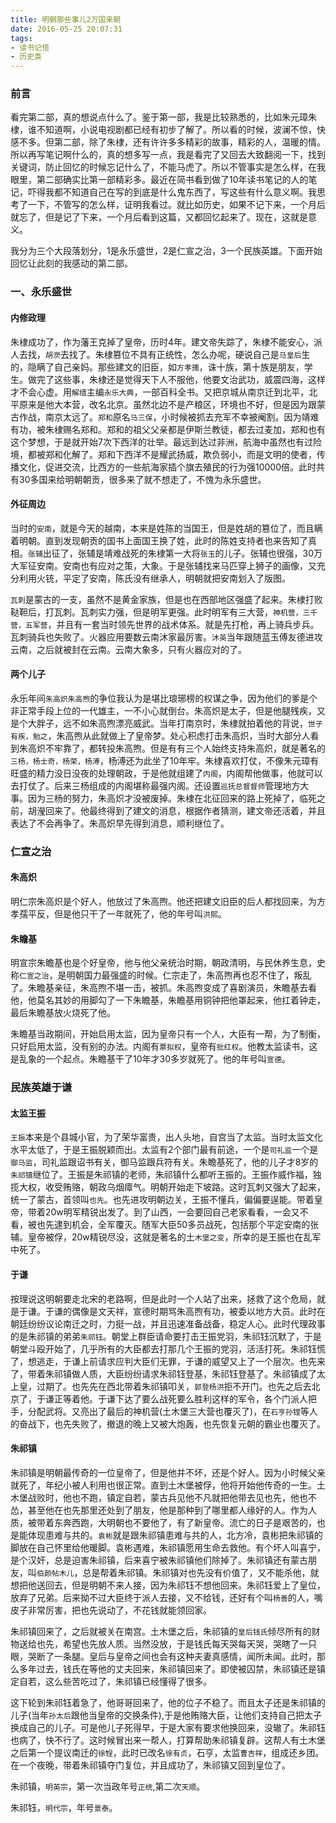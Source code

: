 ```yaml
---
title: 明朝那些事儿2万国来朝
date: 2016-05-25 20:07:31
tags:
- 读书记悟
- 历史类
---
```


### 前言

看完第二部，真的想说点什么了。鉴于第一部，我是比较熟悉的，比如朱元璋朱棣，谁不知道啊，小说电视剧都已经有初步了解了。所以看的时候，波澜不惊，快感不多。但第二部，除了朱棣，还有许许多多精彩的故事，精彩的人，温暖的情。所以再写笔记啊什么的，真的想多写一点，我是看完了又回去大致翻阅一下，找到关键词，防止回忆的时候忘记什么了，不能马虎了。所以不管事实是怎么样，在我眼里，第二部确实比第一部精彩多。最近在简书看到做了10年读书笔记的人的笔记，吓得我都不知道自己在写的到底是什么鬼东西了，写这些有什么意义啊。我思考了一下，不管写的怎么样，证明我看过。就比如历史，如果不记下来，一个月后就忘了，但是记了下来，一个月后看到这篇，又都回忆起来了。现在，这就是意义。

我分为三个大段落划分，1是永乐盛世，2是仁宣之治，3一个民族英雄。下面开始回忆让此刻的我感动的第二部。

### 一、永乐盛世

#### 内修政理

朱棣成功了，作为藩王克掉了皇帝，历时4年。建文帝失踪了，朱棣不能安心，派人去找，``胡濙``去找了。朱棣篡位不具有正统性，怎么办呢，硬说自己是``马皇后``生的，隐瞒了自己亲妈。那些建文的旧臣，如``方孝孺``，诛十族，第十族是朋友，学生。做完了这些事，朱棣还是觉得天下人不服他，他要文治武功，威震四海，这样才不会心虚。用``解缙``主编``永乐大典``，一部百科全书。又把京城从南京迁到北平，北平原来是他大本营，改名北京。虽然北边不是产粮区，环境也不好，但是因为跟蒙古作战，南京太远了。``郑和``原名``马三保``，小时候被抓去充军不幸被阉割。因为靖难有功，被朱棣赐名郑和。郑和的祖父父亲都是伊斯兰教徒，都去过麦加，郑和也有这个梦想，于是就开始7次下西洋的壮举。最远到达过非洲，航海中虽然也有过险境，都被郑和化解了。郑和下西洋不是耀武扬威，欺负弱小，而是文明的使者，传播文化，促进交流，比西方的一些航海家插个旗去殖民的行为强10000倍。此时共有30多国来给明朝朝贡，很多来了就不想走了，不愧为永乐盛世。

#### 外征周边

当时的``安南``，就是今天的越南，本来是姓陈的当国王，但是姓胡的篡位了，而且瞒着明朝。直到发现朝贡的国书上面国王换了姓，此时的陈姓支持者也来告知了真相。``张辅``出征了，张辅是靖难战死的朱棣第一大将``张玉``的儿子。张辅也很强，30万大军征安南。安南也有应对之策，大象。于是张辅找来马匹穿上狮子的画像，又充分利用火铳，平定了安南，陈氏没有继承人，明朝就把安南划入了版图。

``瓦刺``是蒙古的一支，虽然不是黄金家族，但是也在西部地区强盛了起来。朱棣打败鞑靼后，打瓦刺。瓦刺实力强，但是明军更强。此时明军有三大营，``神机营，三千营，五军营``，并且有一套当时领先世界的战术体系。就是先打枪，再上骑兵步兵。瓦刺骑兵也失败了。火器应用要数云南沐家最厉害。``沐英``当年跟随蓝玉傅友德进攻云南，之后就被封在云南。云南大象多，只有火器应对的了。

#### 两个儿子

永乐年间``朱高炽朱高煦``的争位我认为是堪比琅琊榜的权谋之争，因为他们的爹是个非正常手段上位的一代雄主，一不小心就倒台。朱高炽是太子，但是他腿残疾，又是个大胖子，远不如朱高煦漂亮威武。当年打南京时，朱棣就拍着他的背说，`世子有疾，勉之`，朱高煦从此就做上了皇帝梦。处心积虑打击朱高炽，当时大部分人看到朱高炽不牢靠了，都转投朱高煦。但是有有三个人始终支持朱高炽，就是著名的``三杨，杨士奇，杨荣，杨溥``，杨溥还为此坐了10年牢。朱棣喜欢打仗，不像朱元璋有旺盛的精力没日没夜的处理朝政，于是他就组建了``内阁``，内阁帮他做事，他就可以去打仗了。后来三杨组成的内阁堪称最强内阁。还设置``巡抚总督督师``管理地方大事。因为三杨的努力，朱高炽才没被废掉。朱棣在北征回来的路上死掉了，临死之前，胡瀅回来了。他最终得到了建文的消息，根据作者猜测，建文帝还活着，并且表达了不会再争了。朱高炽早先得到消息，顺利继位了。

### 仁宣之治

#### 朱高炽

明仁宗朱高炽是个好人，他放过了朱高煦。他还把建文旧臣的后人都找回来，为方孝孺平反，但是他只干了一年就死了，他的年号叫``洪熙``。

#### 朱瞻基

明宣宗朱瞻基也是个好皇帝，他与他父亲统治时期，朝政清明，与民休养生息，史称``仁宣之治``，是明朝国力最强盛的时候。仁宗走了，朱高煦再也忍不住了，叛乱了。朱瞻基亲征，朱高煦不堪一击，被抓。朱高煦变成了喜剧演员，朱瞻基去看他，他莫名其妙的用脚勾了一下朱瞻基，朱瞻基用铜钟把他罩起来，他扛着钟走，最后朱瞻基放火烧死了他。

朱瞻基当政期间，开始启用太监，因为皇帝只有一个人，大臣有一帮，为了制衡，只好启用太监，没有别的办法。内阁有``票拟权``，皇帝有``批红权``。他教太监读书，这是乱象的一个起点。朱瞻基干了10年才30多岁就死了。他的年号叫``宣德``。

### 民族英雄于谦

#### 太监王振

``王振``本来是个县城小官，为了荣华富贵，出人头地，自宫当了太监。当时太监文化水平太低了，于是王振脱颖而出。太监有2个部门最有前途，一个是``司礼监``一个是``御马监``，司礼监跟诏书有关，御马监跟兵符有关。朱瞻基死了，他的儿子才8岁的``朱祁镇``继位了。王振是朱祁镇的老师，朱祁镇什么都听王振的。王振作威作福，独揽大权，收受贿赂，朝政乌烟瘴气。明朝开始走下坡路。这时瓦刺又强大了起来，统一了蒙古，首领叫``也先``。也先进攻明朝边关，王振不懂兵，偏偏要逞能。带着皇帝，带着20w明军精锐出发了。到了山西，一会要回自己老家看看，一会又不看，被也先逮到机会，全军覆灭。随军大臣50多员战死，包括那个平定安南的张辅。皇帝被俘，20w精锐尽没，这就是著名的土``木堡之变``，所幸的是王振也在乱军中死了。

#### 于谦

按理说这明朝要走北宋的老路啊，但是此时一个人站了出来，拯救了这个危局，就是于谦。于谦的偶像是文天祥，宣德时期骂朱高煦有功，被委以地方大员。此时在朝廷纷纷议论南迁之时，力挺一战，并且迅速准备战备，稳定人心。此时代理政事的是朱祁镇的弟弟``朱祁钰``。朝堂上群臣请命要打击王振党羽，朱祁钰沉默了，于是朝堂斗殴开始了，几乎所有的大臣都去打那几个王振的党羽，活活打死。朱祁钰慌了，想逃走，于谦上前请求应判大臣们无罪，于谦的威望又上了一个层次。也先来了，带着朱祁镇做人质，大臣纷纷请求朱祁钰登基，朱祁钰登基了。朱祁镇成了太上皇，过期了。也先先在西北带着朱祁镇叩关，``郭登杨洪``拒不开门。也先之后去北京了，于谦正等着他。于谦下达了要么战死要么胜利这样的军令，各个门派人把手，分配武将。又亮出了最后的神机营(土木堡三大营也覆灭了)，在``石亨孙镗``等人的奋战下，也先失败了，撤退的晚上又被大炮轰，也先恢复元朝的霸业也覆灭了。

#### 朱祁镇

朱祁镇是明朝最传奇的一位皇帝了，但是他并不坏，还是个好人。因为小时候父亲就死了，年纪小被人利用也很正常。直到土木堡被俘，他将开始他传奇的一生。土木堡战败时，他也不跑，镇定自若，蒙古兵见他不凡就把他带去见也先，他也不怂，甚至他在也先那里还处到了朋友，他是那种到了哪里都人缘好的人。作为人质，被带着东奔西跑，大明朝也不要他了，有了新皇帝。流亡的日子是艰苦的，也是能体现患难与共的。``袁彬``就是跟朱祁镇患难与共的人，北方冷，袁彬把朱祁镇的脚放在自己怀里给他暖脚。袁彬遇难，朱祁镇愿用生命去救他。有个坏人叫喜宁，是个汉奸，总是迫害朱祁镇，后来喜宁被朱祁镇他们除掉了。朱祁镇还有蒙古朋友，叫``伯颜帖木儿``，总是帮着朱祁镇。朱祁镇对也先没有价值了，又不能杀他，就想把他送回去，但是明朝不来人接，因为朱祁钰不想他回来。朱祁钰爱上了皇位，放弃了兄弟。后来拗不过大臣终于派人去接，又不给钱，还好有个叫``杨善``的人，嘴皮子非常厉害，把也先说动了，不花钱就能领回家。

朱祁镇回来了，之后就被关在南宫。土木堡之后，朱祁镇的``皇后钱氏``倾尽所有的财物送给也先，希望也先放人质。当然没放，于是钱氏每天哭每天哭，哭瞎了一只眼，哭断了一条腿。皇后与皇帝之间也会有这种夫妻真感情，闻所未闻。此时，那么多年过去，钱氏在等他的丈夫回来，朱祁镇回来了。即使被囚禁，朱祁镇还是镇定自若，这么些苦吃过了，朱祁镇已经懂得了很多。

这下轮到朱祁钰着急了，他哥哥回来了，他的位子不稳了。而且太子还是朱祁镇的儿子(当年``孙太后``跟他当皇帝的交换条件),于是他贿赂大臣，让他们支持自己把太子换成自己的儿子。可是他儿子死得早，于是大家有要求他换回来，没辙了。朱祁钰也病了，快不行了。这时候冒出来一帮人，打算帮助朱祁镇复辟。这帮人有土木堡之后第一个提议南迁的``徐锃``，此时已改名``徐有贞``，石亨，太监``曹吉祥``，组成还乡团。在一个夜晚，带着朱祁镇夺门复位，并且成功了，朱祁镇又回到皇位了。

朱祁镇，``明英宗``，第一次当政年号``正统``,第二次`天顺`。

朱祁钰，`明代宗`，年号``景泰``。
